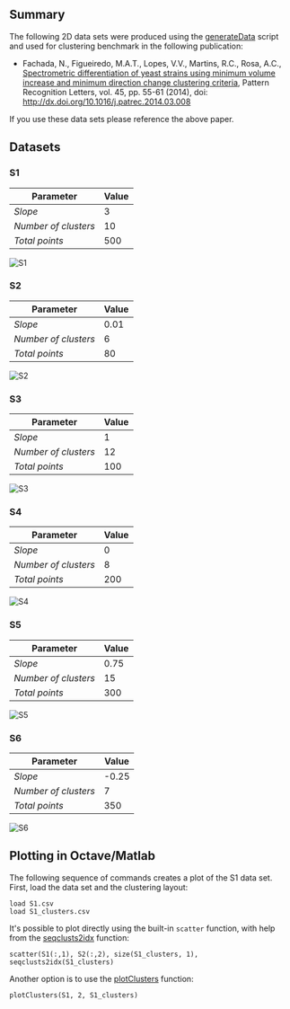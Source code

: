## Summary

The following 2D data sets were produced using the 
[generateData](https://github.com/FakenMC/generateData) script and used
for clustering benchmark in the following publication:

-   Fachada, N., Figueiredo, M.A.T., Lopes, V.V., Martins, R.C., Rosa, 
A.C., [Spectrometric differentiation of yeast strains using minimum volume 
increase and minimum direction change clustering criteria](http://www.sciencedirect.com/science/article/pii/S0167865514000889),
Pattern Recognition Letters, vol. 45, pp. 55-61 (2014), doi: http://dx.doi.org/10.1016/j.patrec.2014.03.008

If you use these data sets please reference the above paper.

## Datasets

### S1

  Parameter            | Value
  -------------------- | -----
  *Slope*              | 3
  *Number of clusters* | 10
  *Total points*       | 500

![S1](S1.png "S1 data set")

### S2

  Parameter            | Value
  -------------------- | -----
  *Slope*              | 0.01
  *Number of clusters* | 6
  *Total points*       | 80

![S2](S2.png "S2 data set")

### S3

  Parameter            | Value
  -------------------- | -----
  *Slope*              | 1
  *Number of clusters* | 12
  *Total points*       | 100

![S3](S3.png "S3 data set")

### S4

  Parameter            | Value
  -------------------- | -----
  *Slope*              | 0
  *Number of clusters* | 8
  *Total points*       | 200

![S4](S4.png "S4 data set")

### S5

  Parameter            | Value
  -------------------- | -----
  *Slope*              | 0.75
  *Number of clusters* | 15
  *Total points*       | 300

![S5](S5.png "S5 data set")

### S6

  Parameter            | Value
  -------------------- | -----
  *Slope*              | -0.25
  *Number of clusters* | 7
  *Total points*       | 350

![S6](S6.png "S6 data set")

## Plotting in Octave/Matlab

The following sequence of commands creates a plot of the S1 data set.
First, load the data set and the clustering layout:

    load S1.csv
    load S1_clusters.csv

It's possible to plot directly using the built-in `scatter` function,
with help from the [seqclusts2idx](https://github.com/FakenMC/amvidc/blob/master/seqclusts2idx.m) 
function:

    scatter(S1(:,1), S2(:,2), size(S1_clusters, 1), seqclusts2idx(S1_clusters)

Another option is to use the [plotClusters](https://github.com/FakenMC/amvidc/blob/master/plotClusters.m) 
function:

    plotClusters(S1, 2, S1_clusters)

